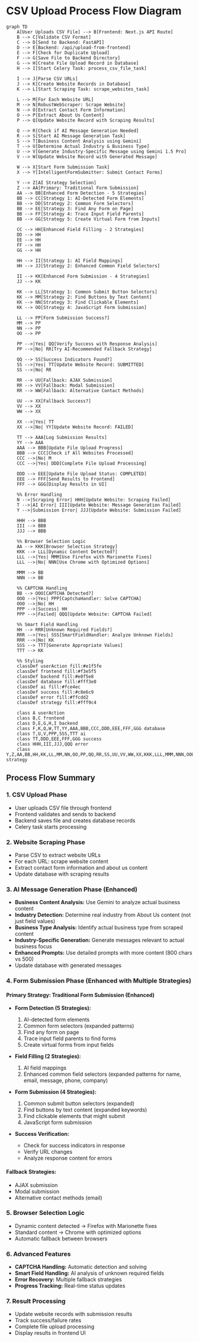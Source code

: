 # CSV Upload Process Flow Diagram

```mermaid
graph TD
    A[User Uploads CSV File] --> B[Frontend: Next.js API Route]
    B --> C[Validate CSV Format]
    C --> D[Send to Backend: FastAPI]
    D --> E[Backend: /api/upload-from-frontend]
    E --> F[Check for Duplicate Upload]
    F --> G[Save File to Backend Directory]
    G --> H[Create File Upload Record in Database]
    H --> I[Start Celery Task: process_csv_file_task]
    
    I --> J[Parse CSV URLs]
    J --> K[Create Website Records in Database]
    K --> L[Start Scraping Task: scrape_websites_task]
    
    L --> M[For Each Website URL]
    M --> N[RobustWebScraper: Scrape Website]
    N --> O[Extract Contact Form Information]
    O --> P[Extract About Us Content]
    P --> Q[Update Website Record with Scraping Results]
    
    Q --> R[Check if AI Message Generation Needed]
    R --> S[Start AI Message Generation Task]
    S --> T[Business Content Analysis using Gemini]
    T --> U[Determine Actual Industry & Business Type]
    U --> V[Generate Industry-Specific Message using Gemini 1.5 Pro]
    V --> W[Update Website Record with Generated Message]
    
    W --> X[Start Form Submission Task]
    X --> Y[IntelligentFormSubmitter: Submit Contact Forms]
    
    Y --> Z[AI Strategy Selection]
    Z --> AA[Primary: Traditional Form Submission]
    AA --> BB[Enhanced Form Detection - 5 Strategies]
    BB --> CC[Strategy 1: AI-Detected Form Elements]
    BB --> DD[Strategy 2: Common Form Selectors]
    BB --> EE[Strategy 3: Find Any Form on Page]
    BB --> FF[Strategy 4: Trace Input Field Parents]
    BB --> GG[Strategy 5: Create Virtual Form from Inputs]
    
    CC --> HH[Enhanced Field Filling - 2 Strategies]
    DD --> HH
    EE --> HH
    FF --> HH
    GG --> HH
    
    HH --> II[Strategy 1: AI Field Mappings]
    HH --> JJ[Strategy 2: Enhanced Common Field Selectors]
    
    II --> KK[Enhanced Form Submission - 4 Strategies]
    JJ --> KK
    
    KK --> LL[Strategy 1: Common Submit Button Selectors]
    KK --> MM[Strategy 2: Find Buttons by Text Content]
    KK --> NN[Strategy 3: Find Clickable Elements]
    KK --> OO[Strategy 4: JavaScript Form Submission]
    
    LL --> PP[Form Submission Success?]
    MM --> PP
    NN --> PP
    OO --> PP
    
    PP -->|Yes| QQ[Verify Success with Response Analysis]
    PP -->|No| RR[Try AI-Recommended Fallback Strategy]
    
    QQ --> SS[Success Indicators Found?]
    SS -->|Yes| TT[Update Website Record: SUBMITTED]
    SS -->|No| RR
    
    RR --> UU[Fallback: AJAX Submission]
    RR --> VV[Fallback: Modal Submission]
    RR --> WW[Fallback: Alternative Contact Methods]
    
    UU --> XX[Fallback Success?]
    VV --> XX
    WW --> XX
    
    XX -->|Yes| TT
    XX -->|No| YY[Update Website Record: FAILED]
    
    TT --> AAA[Log Submission Results]
    YY --> AAA
    AAA --> BBB[Update File Upload Progress]
    BBB --> CCC[Check if All Websites Processed]
    CCC -->|No| M
    CCC -->|Yes| DDD[Complete File Upload Processing]
    
    DDD --> EEE[Update File Upload Status: COMPLETED]
    EEE --> FFF[Send Results to Frontend]
    FFF --> GGG[Display Results in UI]
    
    %% Error Handling
    N -->|Scraping Error| HHH[Update Website: Scraping Failed]
    T -->|AI Error| III[Update Website: Message Generation Failed]
    Y -->|Submission Error| JJJ[Update Website: Submission Failed]
    
    HHH --> BBB
    III --> BBB
    JJJ --> BBB
    
    %% Browser Selection Logic
    AA --> KKK[Browser Selection Strategy]
    KKK --> LLL[Dynamic Content Detected?]
    LLL -->|Yes| MMM[Use Firefox with Marionette Fixes]
    LLL -->|No| NNN[Use Chrome with Optimized Options]
    
    MMM --> BB
    NNN --> BB
    
    %% CAPTCHA Handling
    BB --> OOO[CAPTCHA Detected?]
    OOO -->|Yes| PPP[CaptchaHandler: Solve CAPTCHA]
    OOO -->|No| HH
    PPP -->|Success| HH
    PPP -->|Failed| QQQ[Update Website: CAPTCHA Failed]
    
    %% Smart Field Handling
    HH --> RRR[Unknown Required Fields?]
    RRR -->|Yes| SSS[SmartFieldHandler: Analyze Unknown Fields]
    RRR -->|No| KK
    SSS --> TTT[Generate Appropriate Values]
    TTT --> KK
    
    %% Styling
    classDef userAction fill:#e1f5fe
    classDef frontend fill:#f3e5f5
    classDef backend fill:#e8f5e8
    classDef database fill:#fff3e0
    classDef ai fill:#fce4ec
    classDef success fill:#c8e6c9
    classDef error fill:#ffcdd2
    classDef strategy fill:#fff9c4
    
    class A userAction
    class B,C frontend
    class D,E,G,H,I backend
    class F,K,Q,W,TT,YY,AAA,BBB,CCC,DDD,EEE,FFF,GGG database
    class T,U,V,PPP,SSS,TTT ai
    class TT,DDD,EEE,FFF,GGG success
    class HHH,III,JJJ,QQQ error
    class Y,Z,AA,BB,HH,KK,LL,MM,NN,OO,PP,QQ,RR,SS,UU,VV,WW,XX,KKK,LLL,MMM,NNN,OOO,RRR strategy
```

## Process Flow Summary

### 1. **CSV Upload Phase**
- User uploads CSV file through frontend
- Frontend validates and sends to backend
- Backend saves file and creates database records
- Celery task starts processing

### 2. **Website Scraping Phase**
- Parse CSV to extract website URLs
- For each URL: scrape website content
- Extract contact form information and about us content
- Update database with scraping results

### 3. **AI Message Generation Phase (Enhanced)**
- **Business Content Analysis:** Use Gemini to analyze actual business content
- **Industry Detection:** Determine real industry from About Us content (not just field values)
- **Business Type Analysis:** Identify actual business type from scraped content
- **Industry-Specific Generation:** Generate messages relevant to actual business focus
- **Enhanced Prompts:** Use detailed prompts with more content (800 chars vs 500)
- Update database with generated messages

### 4. **Form Submission Phase (Enhanced with Multiple Strategies)**

#### **Primary Strategy: Traditional Form Submission (Enhanced)**
- **Form Detection (5 Strategies):**
  1. AI-detected form elements
  2. Common form selectors (expanded patterns)
  3. Find any form on page
  4. Trace input field parents to find forms
  5. Create virtual forms from input fields

- **Field Filling (2 Strategies):**
  1. AI field mappings
  2. Enhanced common field selectors (expanded patterns for name, email, message, phone, company)

- **Form Submission (4 Strategies):**
  1. Common submit button selectors (expanded)
  2. Find buttons by text content (expanded keywords)
  3. Find clickable elements that might submit
  4. JavaScript form submission

- **Success Verification:**
  - Check for success indicators in response
  - Verify URL changes
  - Analyze response content for errors

#### **Fallback Strategies:**
- AJAX submission
- Modal submission
- Alternative contact methods (email)

### 5. **Browser Selection Logic**
- Dynamic content detected → Firefox with Marionette fixes
- Standard content → Chrome with optimized options
- Automatic fallback between browsers

### 6. **Advanced Features**
- **CAPTCHA Handling:** Automatic detection and solving
- **Smart Field Handling:** AI analysis of unknown required fields
- **Error Recovery:** Multiple fallback strategies
- **Progress Tracking:** Real-time status updates

### 7. **Result Processing**
- Update website records with submission results
- Track success/failure rates
- Complete file upload processing
- Display results in frontend UI
